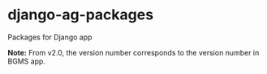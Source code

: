 # django-ag-packages
Packages for Django app

**Note:**
From v2.0, the version number corresponds to the version number in BGMS app.

